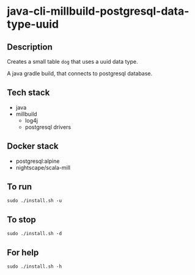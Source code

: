 # java-cli-millbuild-postgresql-data-type-uuid

## Description
Creates a small table `dog` that uses
a uuid data type.

A java gradle build, that connects to postgresql database.

## Tech stack
- java
- millbuild
  - log4j
  - postgresql drivers

## Docker stack
- postgresql:alpine
- nightscape/scala-mill

## To run
`sudo ./install.sh -u`

## To stop
`sudo ./install.sh -d`

## For help
`sudo ./install.sh -h`
